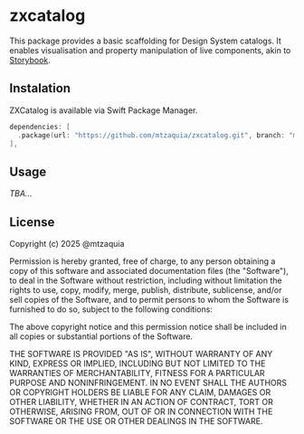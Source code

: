 # zxcatalog

This package provides a basic scaffolding for Design System catalogs. It enables visualisation and property manipulation of live components, akin to [Storybook](https://storybook.js.org/).

## Instalation

ZXCatalog is available via Swift Package Manager.

```swift
dependencies: [
  .package(url: "https://github.com/mtzaquia/zxcatalog.git", branch: "main"),
],
```

## Usage

_TBA..._

## License

Copyright (c) 2025 @mtzaquia

Permission is hereby granted, free of charge, to any person obtaining a copy
of this software and associated documentation files (the "Software"), to deal
in the Software without restriction, including without limitation the rights
to use, copy, modify, merge, publish, distribute, sublicense, and/or sell
copies of the Software, and to permit persons to whom the Software is
furnished to do so, subject to the following conditions:

The above copyright notice and this permission notice shall be included in all
copies or substantial portions of the Software.

THE SOFTWARE IS PROVIDED "AS IS", WITHOUT WARRANTY OF ANY KIND, EXPRESS OR
IMPLIED, INCLUDING BUT NOT LIMITED TO THE WARRANTIES OF MERCHANTABILITY,
FITNESS FOR A PARTICULAR PURPOSE AND NONINFRINGEMENT. IN NO EVENT SHALL THE
AUTHORS OR COPYRIGHT HOLDERS BE LIABLE FOR ANY CLAIM, DAMAGES OR OTHER
LIABILITY, WHETHER IN AN ACTION OF CONTRACT, TORT OR OTHERWISE, ARISING FROM,
OUT OF OR IN CONNECTION WITH THE SOFTWARE OR THE USE OR OTHER DEALINGS IN THE
SOFTWARE.
